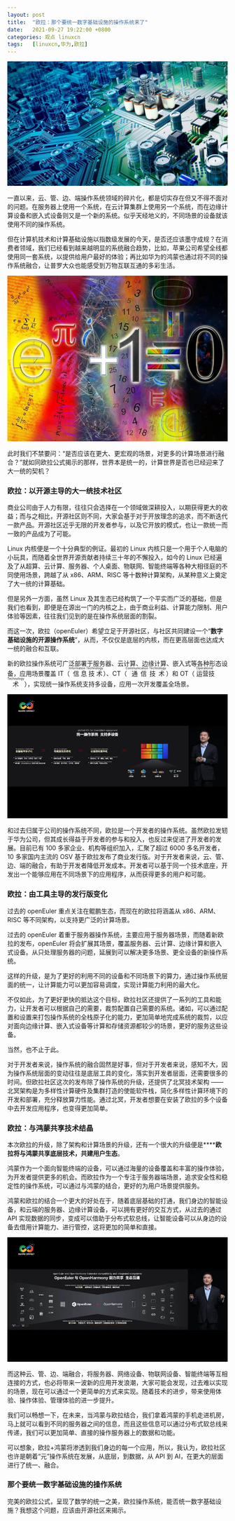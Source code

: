 ```yaml
---
layout: post
title:	"欧拉：那个要统一数字基础设施的操作系统来了"
date:	2021-09-27 19:22:00 +0800 
categories:	观点 linuxcn 
tags:	[linuxcn,华为,欧拉]
---
```



![](/Asserts/Images/album/202109/27/191725dzhn5cbj5cbhbjoz.jpg)


一直以来，云、管、边、端操作系统领域的碎片化，都是切实存在但又不得不面对的问题。在服务器上使用一个系统，在云计算集群上使用另一个系统，而在边缘计算设备和嵌入式设备则又是一个新的系统。似乎天经地义的，不同场景的设备就该使用不同的操作系统。


但在计算机技术和计算基础设施以指数级发展的今天，是否还应该墨守成规？在消费者领域，我们已经看到越来越明显的系统融合趋势，比如，苹果公司希望全线都使用同一套系统，以提供给用户最好的体验；再比如华为的鸿蒙也通过将不同的操作系统融合，让普罗大众也能感受到万物互联互通的多彩生活。


![](/Asserts/Images/album/202109/27/191821vdr7yxpxiiuofrpm.jpg)


此时我们不禁要问：“是否应该在更大、更宏观的场景，对更多的计算场景进行融合？”就如同欧拉公式揭示的那样，世界本是统一的，计算世界是否也已经迎来了大一统的契机？


### 欧拉：以开源主导的大一统技术社区


商业公司由于人力有限，往往只会选择在一个领域做深耕投入，以期获得更大的收益；而与之相比，开源社区则不同，大家会基于对于开放理念的追求，而不断迭代一款产品。开源社区近乎无限的开发者参与，以及它开放的模式，也让一款统一而一致的产品成为了可能。


Linux 内核便是一个十分典型的例证。最初的 Linux 内核只是一个用于个人电脑的小玩具，而随着全世界开源贡献者持续三十年的不懈投入，如今的 Linux 已经遍及了从超算、云计算、服务器、个人桌面、物联网、智能终端等各种大相径庭的不同使用场景，跨越了从 x86、ARM、RISC 等十数种计算架构，从某种意义上奠定了大一统的计算基础。


但是另外一方面，虽然 Linux 及其生态已经构筑了一个平实而广泛的基础，但是我们也看到，即便是在源出一门的内核之上，由于商业利益、计算能力限制、用户体验等因素，往往我们见到的是在操作系统层面的割裂。


而这一次，欧拉（openEuler）希望立足于开源社区，与社区共同建设一个“**数字基础设施的开源操作系统**”，从而，不仅仅是底层的内核，而在更高层面也达成大一统的融合和互联。


新的欧拉操作系统可广泛部署于服务器、云计算、边缘计算、嵌入式等各种形态设备，应用场景覆盖 IT（<ruby> 信息技术 <rp>  （ </rp> <rt>  Information Technology </rt> <rp>  ） </rp></ruby>）、CT（<ruby> 通信技术 <rp>  （ </rp> <rt>  Communication Technology </rt> <rp>  ） </rp></ruby>）和 OT（<ruby> 运营技术 <rp>  （ </rp> <rt>  Operational Technology </rt> <rp>  ） </rp></ruby>），实现统一操作系统支持多设备，应用一次开发覆盖全场景。


![](/Asserts/Images/album/202109/27/192042vk94eken00kqwwkw.jpg)


和过去归属于公司的操作系统不同，欧拉是一个开发者的操作系统。虽然欧拉发轫于华为公司，但其成长得益于开发者的参与和投入，也反过来促进了开发者的发展。目前已有 100 多家企业、机构等组织加入，汇聚了超过 6000 多名开发者，10 多家国内主流的 OSV 基于欧拉发布了商业发行版。对于开发者来说，云、管、边、端的融合，有助于开发者降低开发成本。开发者可以基于同一个技术底座，开发出一个能够应用在不同场景下的应用程序，从而获得更多的用户和可能。


### 欧拉：由工具主导的发行版变化


过去的 openEuler 重点关注在鲲鹏生态，而现在的欧拉将涵盖从 x86、ARM、RISC 等不同架构，以支持更广泛的计算场景。


过去的 openEuler 着重于服务器操作系统，主要应用于服务器场景，而随着新欧拉的发布，openEuler 将会扩展其场景，覆盖服务器、云计算、边缘计算和嵌入式设备。从只处理服务器的问题，延展到可以解决更多场景、更全设备的新操作系统。


这样的升级，是为了更好的利用不同的设备和不同场景下的算力，通过操作系统层面的统一，让计算能力可以更加容易调度，实现计算能力利用的最大化。


不仅如此，为了更好更快的抵达这个目标，欧拉社区还提供了一系列的工具和能力，让开发者可以根据自己的需要，裁剪配置自己需要的系统。诸如，可以通过配置和设置来打包操作系统的全栈原子化的能力，更加简单地完成系统的裁剪，以应对面向边缘计算、嵌入式设备等计算和存储资源都较少的场景，更好的服务这些设备。


当然，也不止于此。


对于开发者来说，操作系统的融合固然是好事，但对于开发者来说，感知不大，因为操作系统层面的变动往往是底层工具的变化，落实到开发者层面，还需要很多的时间。但欧拉社区这次的发布除了操作系统的升级，还提供了北冥技术架构 —— 北冥架构是为多样性计算硬件及集群打造的使能软件栈，简化多样性计算环境下的开发和部署，充分释放算力性能。通过北冥，开发者想要在安装了欧拉的多个设备中去开发应用程序，也变得更加简单。


### 欧拉：与鸿蒙共享技术结晶


本次欧拉的升级，除了架构和计算场景的升级，还有一个很大的升级便是**‌****欧拉将与鸿蒙共享底层技术，共建用户生态**。


鸿蒙作为一个面向智能终端的设备，可以通过海量的设备覆盖和丰富的操作体验，为开发者提供更多的机会。而欧拉作为一个专注于服务器端场景，追求安全性和稳定性的操作系统，可以通过与鸿蒙的结合，更好的为用户场景提供服务。


鸿蒙和欧拉的结合一个更大的好处在于，随着底层基础的打通，我们身边的智能设备，和云端的服务器、边缘计算设备，可以拥有更好的交互方式，从过去的通过 API 实现数据的同步，变成可以借助于分布式软总线，让智能设备可以从身边的设备去借用计算能力、进行管控，这将更加的简单和直接。


![](/Asserts/Images/album/202109/27/192136y3yll444iy993683.jpg)


而这种云、管、边、端融合，将服务器、网络设备、物联网设备、智能终端等互相连接的方式，也必将带来一波新的应用开发浪潮，大家可能会发现，过去难以实现的场景，现在可以通过一个更简单的方式来实现。随着技术的进步，带来使用体验、操作体验、管理体验的进一步提升。


我们可以畅想一下，在未来，当鸿蒙与欧拉结合，我们拿着鸿蒙的手机走进机房，马上就可以看到不同的服务器之间的信息，而且这些信息可以通过分布式软总线来传递，我们可以更加简单、直接的操作服务器上的数据和功能。


可以想象，欧拉+鸿蒙将渗透到我们身边的每一个应用，所以，我认为，欧拉社区也许是朝着“元”操作系统在发展，从底层，到数据，从 API 到 AI，在更大的层面进行了统一、融合。


### 那个要统一数字基础设施的操作系统


完美的欧拉公式，呈现了数学的统一之美，欧拉操作系统，能否统一数字基础设施？我想这个问题，应该由开源社区来揭示。
